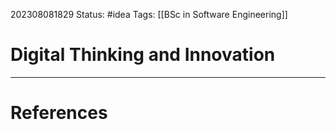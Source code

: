 202308081829
Status: #idea
Tags: [[BSc in Software Engineering]]
# Digital Thinking and Innovation

---
# References